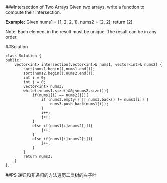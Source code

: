 ###Intersection of Two Arrays
Given two arrays, write a function to compute their intersection.

**Example:**
Given nums1 = [1, 2, 2, 1], nums2 = [2, 2], return [2].

Note:
Each element in the result must be unique.
The result can be in any order.

##Solution
```
class Solution {
public:
    vector<int> intersection(vector<int>& nums1, vector<int>& nums2) {
        sort(nums1.begin(),nums1.end());
        sort(nums2.begin(),nums2.end());
        int i = 0;
        int j = 0;
        vector<int> nums3;
        while(i<nums1.size()&&j<nums2.size()){
            if(nums1[i] == nums2[j]){
                if (nums3.empty() || nums3.back() != nums1[i]) {
                    nums3.push_back(nums1[i]);
                }
                i++;
                j++;
            }
            else if(nums1[i]>nums2[j]){
                j++;
            }
            else if(nums1[i]<nums2[j]){
                i++;
            }
        }
        return nums3;
    }
};
```

##PS
递归和非递归的方法遍历二叉树的左子叶
